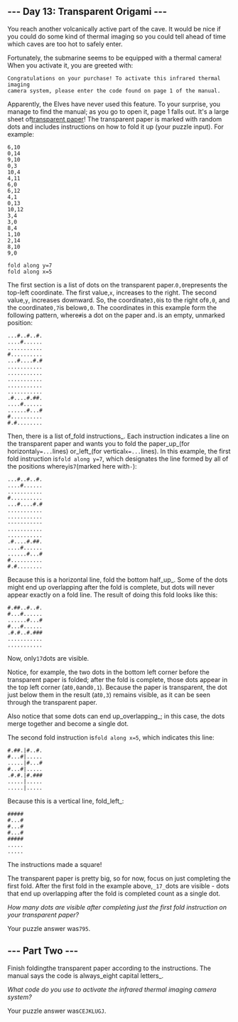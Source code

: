 ## \-\-\- Day 13: Transparent Origami ---

You reach another volcanically active part of the cave. It would be nice if you could do some kind of thermal imaging so you could tell ahead of time which caves are too hot to safely enter.

Fortunately, the submarine seems to be equipped with a thermal camera! When you activate it, you are greeted with:

    Congratulations on your purchase! To activate this infrared thermal imaging
    camera system, please enter the code found on page 1 of the manual.


Apparently, the Elves have never used this feature. To your surprise, you manage to find the manual; as you go to open it, page 1 falls out. It's a large sheet of[transparent paper](https://en.wikipedia.org/wiki/Transparency_%28projection%29)! The transparent paper is marked with random dots and includes instructions on how to fold it up (your puzzle input). For example:

    6,10
    0,14
    9,10
    0,3
    10,4
    4,11
    6,0
    6,12
    4,1
    0,13
    10,12
    3,4
    3,0
    8,4
    1,10
    2,14
    8,10
    9,0

    fold along y=7
    fold along x=5


The first section is a list of dots on the transparent paper.`0,0`represents the top-left coordinate. The first value,`x`, increases to the right. The second value,`y`, increases downward. So, the coordinate`3,0`is to the right of`0,0`, and the coordinate`0,7`is below`0,0`. The coordinates in this example form the following pattern, where`#`is a dot on the paper and`.`is an empty, unmarked position:

    ...#..#..#.
    ....#......
    ...........
    #..........
    ...#....#.#
    ...........
    ...........
    ...........
    ...........
    ...........
    .#....#.##.
    ....#......
    ......#...#
    #..........
    #.#........


Then, there is a list of_fold instructions_. Each instruction indicates a line on the transparent paper and wants you to fold the paper_up_(for horizontal`y=...`lines) or_left_(for vertical`x=...`lines). In this example, the first fold instruction is`fold along y=7`, which designates the line formed by all of the positions where`y`is`7`(marked here with`-`):

    ...#..#..#.
    ....#......
    ...........
    #..........
    ...#....#.#
    ...........
    ...........
    -----------
    ...........
    ...........
    .#....#.##.
    ....#......
    ......#...#
    #..........
    #.#........


Because this is a horizontal line, fold the bottom half_up_. Some of the dots might end up overlapping after the fold is complete, but dots will never appear exactly on a fold line. The result of doing this fold looks like this:

    #.##..#..#.
    #...#......
    ......#...#
    #...#......
    .#.#..#.###
    ...........
    ...........


Now, only`17`dots are visible.

Notice, for example, the two dots in the bottom left corner before the transparent paper is folded; after the fold is complete, those dots appear in the top left corner (at`0,0`and`0,1`). Because the paper is transparent, the dot just below them in the result (at`0,3`) remains visible, as it can be seen through the transparent paper.

Also notice that some dots can end up_overlapping_; in this case, the dots merge together and become a single dot.

The second fold instruction is`fold along x=5`, which indicates this line:

    #.##.|#..#.
    #...#|.....
    .....|#...#
    #...#|.....
    .#.#.|#.###
    .....|.....
    .....|.....


Because this is a vertical line, fold_left_:

    #####
    #...#
    #...#
    #...#
    #####
    .....
    .....


The instructions made a square!

The transparent paper is pretty big, so for now, focus on just completing the first fold. After the first fold in the example above,`_17_`dots are visible - dots that end up overlapping after the fold is completed count as a single dot.

_How many dots are visible after completing just the first fold instruction on your transparent paper?_

Your puzzle answer was`795`.

## \-\-\- Part Two ---

Finish foldingthe transparent paper according to the instructions. The manual says the code is always_eight capital letters_.

_What code do you use to activate the infrared thermal imaging camera system?_

Your puzzle answer was`CEJKLUGJ`.
